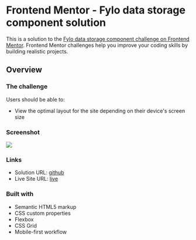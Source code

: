 # Frontend Mentor - Fylo data storage component solution

This is a solution to the [Fylo data storage component challenge on Frontend Mentor](https://www.frontendmentor.io/challenges/fylo-data-storage-component-1dZPRbV5n). Frontend Mentor challenges help you improve your coding skills by building realistic projects. 

## Overview

### The challenge

Users should be able to:

- View the optimal layout for the site depending on their device's screen size

### Screenshot

![](./screenshot.png)

### Links

- Solution URL: [github](https://github.com/msienkowiec/fylo-data-storage-component-master)
- Live Site URL: [live](https://msienkowiec.github.io/fylo-data-storage-component-master/)

### Built with

- Semantic HTML5 markup
- CSS custom properties
- Flexbox
- CSS Grid
- Mobile-first workflow